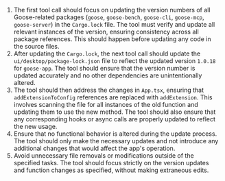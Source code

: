 1. The first tool call should focus on updating the version numbers of all Goose-related packages (`goose`, `goose-bench`, `goose-cli`, `goose-mcp`, `goose-server`) in the `Cargo.lock` file. The tool must verify and update all relevant instances of the version, ensuring consistency across all package references. This should happen before updating any code in the source files.
2. After updating the `Cargo.lock`, the next tool call should update the `ui/desktop/package-lock.json` file to reflect the updated version `1.0.18` for `goose-app`. The tool should ensure that the version number is updated accurately and no other dependencies are unintentionally altered.
3. The tool should then address the changes in `App.tsx`, ensuring that `addExtensionToConfig` references are replaced with `addExtension`. This involves scanning the file for all instances of the old function and updating them to use the new method. The tool should also ensure that any corresponding hooks or async calls are properly updated to reflect the new usage.
4. Ensure that no functional behavior is altered during the update process. The tool should only make the necessary updates and not introduce any additional changes that would affect the app's operation.
5. Avoid unnecessary file removals or modifications outside of the specified tasks. The tool should focus strictly on the version updates and function changes as specified, without making extraneous edits.
